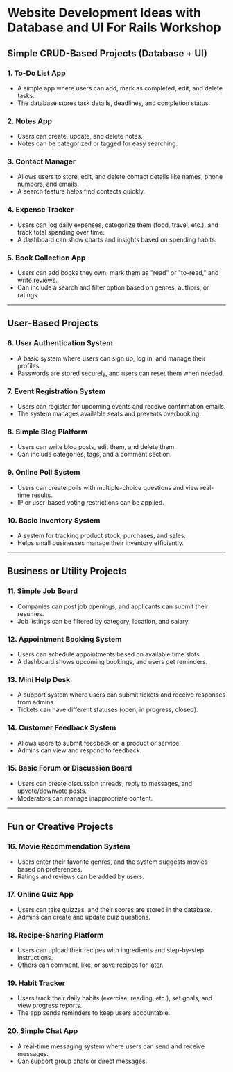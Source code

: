 # Website Development Ideas with Database and UI For Rails Workshop

## Simple CRUD-Based Projects (Database + UI)  

### 1. To-Do List App  
- A simple app where users can add, mark as completed, edit, and delete tasks.  
- The database stores task details, deadlines, and completion status.  

### 2. Notes App  
- Users can create, update, and delete notes.  
- Notes can be categorized or tagged for easy searching.  

### 3. Contact Manager  
- Allows users to store, edit, and delete contact details like names, phone numbers, and emails.  
- A search feature helps find contacts quickly.  

### 4. Expense Tracker  
- Users can log daily expenses, categorize them (food, travel, etc.), and track total spending over time.  
- A dashboard can show charts and insights based on spending habits.  

### 5. Book Collection App  
- Users can add books they own, mark them as "read" or "to-read," and write reviews.  
- Can include a search and filter option based on genres, authors, or ratings.  

---

## User-Based Projects  

### 6. User Authentication System  
- A basic system where users can sign up, log in, and manage their profiles.  
- Passwords are stored securely, and users can reset them when needed.  

### 7. Event Registration System  
- Users can register for upcoming events and receive confirmation emails.  
- The system manages available seats and prevents overbooking.  

### 8. Simple Blog Platform  
- Users can write blog posts, edit them, and delete them.  
- Can include categories, tags, and a comment section.  

### 9. Online Poll System  
- Users can create polls with multiple-choice questions and view real-time results.  
- IP or user-based voting restrictions can be applied.  

### 10. Basic Inventory System  
- A system for tracking product stock, purchases, and sales.  
- Helps small businesses manage their inventory efficiently.  

---

## Business or Utility Projects  

### 11. Simple Job Board  
- Companies can post job openings, and applicants can submit their resumes.  
- Job listings can be filtered by category, location, and salary.  

### 12. Appointment Booking System  
- Users can schedule appointments based on available time slots.  
- A dashboard shows upcoming bookings, and users get reminders.  

### 13. Mini Help Desk  
- A support system where users can submit tickets and receive responses from admins.  
- Tickets can have different statuses (open, in progress, closed).  

### 14. Customer Feedback System  
- Allows users to submit feedback on a product or service.  
- Admins can view and respond to feedback.  

### 15. Basic Forum or Discussion Board  
- Users can create discussion threads, reply to messages, and upvote/downvote posts.  
- Moderators can manage inappropriate content.  

---

## Fun or Creative Projects  

### 16. Movie Recommendation System  
- Users enter their favorite genres, and the system suggests movies based on preferences.  
- Ratings and reviews can be added by users.  

### 17. Online Quiz App  
- Users can take quizzes, and their scores are stored in the database.  
- Admins can create and update quiz questions.  

### 18. Recipe-Sharing Platform  
- Users can upload their recipes with ingredients and step-by-step instructions.  
- Others can comment, like, or save recipes for later.  

### 19. Habit Tracker  
- Users track their daily habits (exercise, reading, etc.), set goals, and view progress reports.  
- The app sends reminders to keep users accountable.  

### 20. Simple Chat App  
- A real-time messaging system where users can send and receive messages.  
- Can support group chats or direct messages.  
